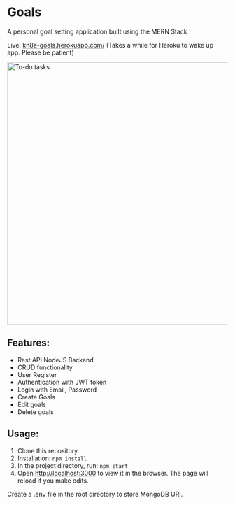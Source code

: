 
# Goals
A personal goal setting application built using the MERN Stack 

Live: [kn8a-goals.herokuapp.com/](https://kn8a-goals.herokuapp.com/) (Takes a while for Heroku to wake up app. Please be patient)

<img src=https://user-images.githubusercontent.com/88045655/192803899-10f0996a-6b93-42af-8c13-8caa735e371f.JPG alt="To-do tasks" width="600">

## Features:

- Rest API NodeJS Backend 
- CRUD functionality
- User Register
- Authentication with JWT token
- Login with Email, Password
- Create Goals
- Edit goals
- Delete goals

## Usage:
1. Clone this repository.
2.  Installation:  `npm install`
3.  In the project directory, run:  `npm start`
4. Open  [http://localhost:3000](http://localhost:3000/)  to view it in the browser. The page will reload if you make edits.

Create a .env file in the root directory to store MongoDB URI.
